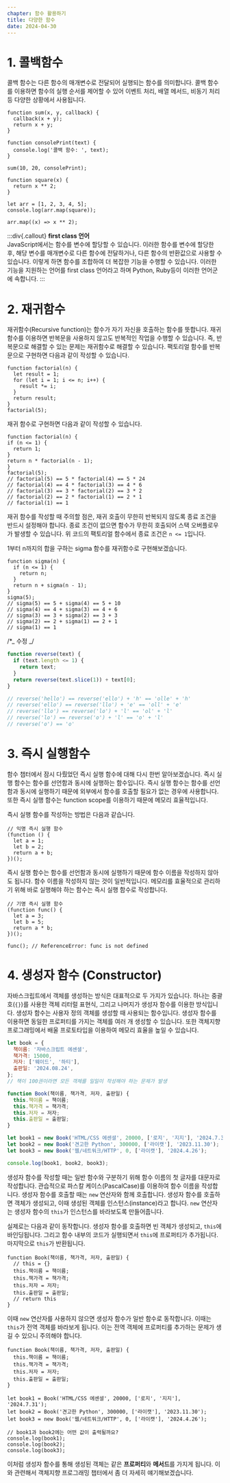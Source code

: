 ```yaml
---
chapter: 함수 활용하기
title: 다양한 함수
date: 2024-04-30
---
```


# 1. 콜백함수

콜백 함수는 다른 함수의 매개변수로 전달되어 실행되는 함수를 의미합니다. 콜백 함수를 이용하면 함수의 실행 순서를 제어할 수 있어 이벤트 처리, 배열 메서드, 비동기 처리 등 다양한 상황에서 사용됩니다.

```javascript-exec
function sum(x, y, callback) {
  callback(x + y);
  return x + y;
}

function consolePrint(text) {
  console.log('콜백 함수: ', text);
}

sum(10, 20, consolePrint);
```

```javascript-exec
function square(x) {
  return x ** 2;
}

let arr = [1, 2, 3, 4, 5];
console.log(arr.map(square));

arr.map((x) => x ** 2);
```

:::div{.callout}
**first class 언어**  
JavaScript에서는 함수를 변수에 할당할 수 있습니다. 이러한 함수를 변수에 할당한 후, 해당 변수를 매개변수로 다른 함수에 전달하거나, 다른 함수의 반환값으로 사용할 수 있습니다. 이렇게 하면 함수를 조합하여 더 복잡한 기능을 수행할 수 있습니다. 이러한 기능을 지원하는 언어를 first class 언어라고 하며 Python, Ruby등이 이러한 언어군에 속합니다.
:::

# 2. 재귀함수

재귀함수(Recursive function)는 함수가 자기 자신을 호출하는 함수를 뜻합니다. 재귀 함수를 이용하면 반복문을 사용하지 않고도 반복적인 작업을 수행할 수 있습니다. 즉, 반복문으로 해결할 수 있는 문제는 재귀함수로 해결할 수 있습니다.
팩토리얼 함수를 반복문으로 구현하면 다음과 같이 작성할 수 있습니다.

```javascript-exec
function factorial(n) {
  let result = 1;
  for (let i = 1; i <= n; i++) {
    result *= i;
  }
  return result;
}
factorial(5);
```

재귀 함수로 구현하면 다음과 같이 작성할 수 있습니다.

```javascript-exec
function factorial(n) {
if (n <= 1) {
  return 1;
}
return n * factorial(n - 1);
}
factorial(5);
// factorial(5) == 5 * factorial(4) == 5 * 24
// factorial(4) == 4 * factorial(3) == 4 * 6
// factorial(3) == 3 * factorial(2) == 3 * 2
// factorial(2) == 2 * factorial(1) == 2 * 1
// factorial(1) == 1
```

재귀 함수를 작성할 때 주의할 점은, 재귀 호출이 무한히 반복되지 않도록 종료 조건을 반드시 설정해야 합니다. 종료 조건이 없으면 함수가 무한히 호출되어 스택 오버플로우가 발생할 수 있습니다. 위 코드의 팩토리얼 함수에서 종료 조건은 `n <= 1`입니다.

1부터 n까지의 합을 구하는 sigma 함수를 재귀함수로 구현해보겠습니다.

```javascript-exec
function sigma(n) {
  if (n <= 1) {
    return n;
  }
  return n + sigma(n - 1);
}
sigma(5);
// sigma(5) == 5 + sigma(4) == 5 + 10
// sigma(4) == 4 + sigma(3) == 4 + 6
// sigma(3) == 3 + sigma(2) == 3 + 3
// sigma(2) == 2 + sigma(1) == 2 + 1
// sigma(1) == 1
```

/\*_ 수정 _/

```jsx
function reverse(text) {
  if (text.length <= 1) {
    return text;
  }
  return reverse(text.slice(1)) + text[0];
}

// reverse('hello') == reverse('ello') + 'h' == 'olle' + 'h'
// reverse('ello') == reverse('llo') + 'e' == 'oll' + 'e'
// reverse('llo') == reverse('lo') + 'l' == 'ol' + 'l'
// reverse('lo') == reverse('o') + 'l' == 'o' + 'l'
// reverse('o') == 'o'
```

# 3. 즉시 실행함수

함수 챕터에서 잠시 다뤘었던 즉시 실행 함수에 대해 다시 한번 알아보겠습니다. 즉시 실행 함수는 함수를 선언함과 동시에 실행하는 함수입니다. 즉시 실행 함수는 함수를 선언함과 동시에 실행하기 때문에 외부에서 함수를 호출할 필요가 없는 경우에 사용합니다. 또한 즉시 실행 함수는 function scope를 이용하기 때문에 메모리 효율적입니다.

즉시 실행 함수를 작성하는 방법은 다음과 같습니다.

```javascript-exec
// 익명 즉시 실행 함수
(function () {
  let a = 1;
  let b = 2;
  return a + b;
})();
```

즉시 실행 함수는 함수를 선언함과 동시에 실행하기 때문에 함수 이름을 작성하지 않아도 됩니다. 함수 이름을 작성하지 않는 것이 일반적입니다. 메모리를 효율적으로 관리하기 위해 바로 실행해야 하는 함수는 즉시 실행 함수로 작성합니다.

```javascript-exec
// 기명 즉시 실행 함수
(function func() {
  let a = 3;
  let b = 5;
  return a * b;
})();

func(); // ReferenceError: func is not defined
```

# 4. 생성자 함수 (Constructor)

자바스크립트에서 객체를 생성하는 방식은 대표적으로 두 가지가 있습니다. 하나는 중괄호(`{}`)를 사용한 객체 리터럴 표현식, 그리고 나머지가 생성자 함수를 이용한 방식입니다. 생성자 함수는 사용자 정의 객체를 생성할 때 사용되는 함수입니다.
생성자 함수를 이용하면 동일한 프로퍼티를 가지는 객체를 여러 개 생성할 수 있습니다. 또한 객체지향 프로그래밍에서 배울 프로토타입을 이용하여 메모리 효율을 높일 수 있습니다.

```jsx
let book = {
  책이름: '자바스크립트 에센셜',
  책가격: 15000,
  저자: ['웨이드', '하티'],
  출판일: '2024.08.24',
};
// 책이 100권이라면 모든 객체를 일일이 작성해야 하는 문제가 발생

function Book(책이름, 책가격, 저자, 출판일) {
  this.책이름 = 책이름;
  this.책가격 = 책가격;
  this.저자 = 저자;
  this.출판일 = 출판일;
}

let book1 = new Book('HTML/CSS 에센셜', 20000, ['로지', '지지'], '2024.7.31');
let book2 = new Book('견고한 Python', 300000, ['라이캣'], '2023.11.30');
let book3 = new Book('웹/네트워크/HTTP', 0, ['라이캣'], '2024.4.26');

console.log(book1, book2, book3);
```

생성자 함수를 작성할 때는 일반 함수와 구분하기 위해 함수 이름의 첫 글자를 대문자로 작성합니다. 관습적으로 파스칼 케이스(PascalCase)를 이용하여 함수 이름을 작성합니다. 생성자 함수를 호출할 때는 `new` 연산자와 함께 호출합니다. 생성자 함수를 호출하면 객체가 생성되고, 이때 생성된 객체를 인스턴스(instance)라고 합니다. `new` 연산자는 생성자 함수의 `this`가 인스턴스를 바라보도록 만들어줍니다.

실제로는 다음과 같이 동작합니다. 생성자 함수를 호출하면 빈 객체가 생성되고, `this`에 바인딩됩니다. 그리고 함수 내부의 코드가 실행되면서 `this`에 프로퍼티가 추가됩니다. 마지막으로 `this`가 반환됩니다.

```javascript-exec
function Book(책이름, 책가격, 저자, 출판일) {
  // this = {}
  this.책이름 = 책이름;
  this.책가격 = 책가격;
  this.저자 = 저자;
  this.출판일 = 출판일;
  // return this
}
```

이때 `new` 연산자를 사용하지 않으면 생성자 함수가 일반 함수로 동작합니다. 이때는 `this`가 전역 객체를 바라보게 됩니다. 이는 전역 객체에 프로퍼티를 추가하는 문제가 생길 수 있으니 주의해야 합니다.

```javascript-exec
function Book(책이름, 책가격, 저자, 출판일) {
  this.책이름 = 책이름;
  this.책가격 = 책가격;
  this.저자 = 저자;
  this.출판일 = 출판일;
}

let book1 = Book('HTML/CSS 에센셜', 20000, ['로지', '지지'], '2024.7.31');
let book2 = Book('견고한 Python', 300000, ['라이캣'], '2023.11.30');
let book3 = new Book('웹/네트워크/HTTP', 0, ['라이캣'], '2024.4.26');

// book1과 book2에는 어떤 값이 출력될까요?
console.log(book1);
console.log(book2);
console.log(book3);
```

이처럼 생성자 함수를 통해 생성된 객체는 같은 **프로퍼티**와 **메서드**를 가지게 됩니다. 이와 관련해서 객체지향 프로그래밍 챕터에서 좀 더 자세히 얘기해보겠습니다.
